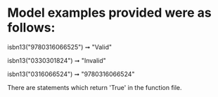 # Model examples provided were as follows:

isbn13("9780316066525") ➞ "Valid"

isbn13("0330301824") ➞ "Invalid"

isbn13("0316066524") ➞ "9780316066524"

There are statements which return 'True' in the function file.

